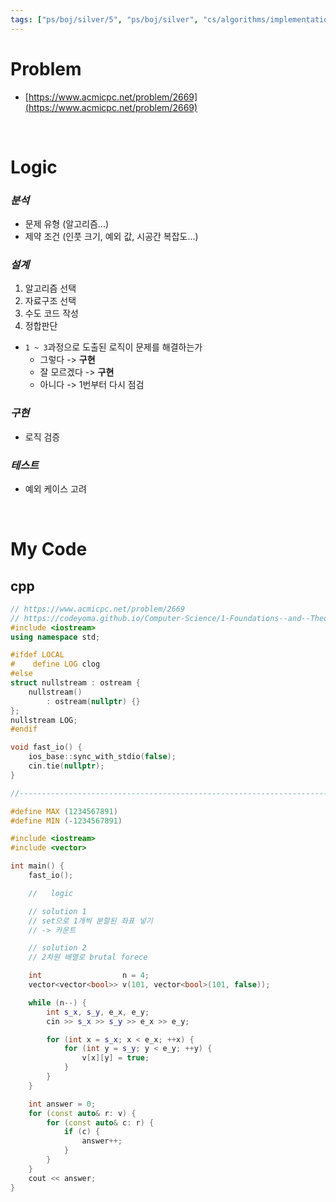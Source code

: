 ```yaml
---
tags: ["ps/boj/silver/5", "ps/boj/silver", "cs/algorithms/implementation/ps"]
---
```


# Problem
- [https://www.acmicpc.net/problem/2669](https://www.acmicpc.net/problem/2669)

<br/>

# Logic

### *분석*
- 문제 유형 (알고리즘...)
- 제약 조건 (인풋 크기, 예외 값, 시공간 복잡도...)

### *설계*
1. 알고리즘 선택
2. 자료구조 선택
3. 수도 코드 작성
4. 정합판단
  - `1 ~ 3`과정으로 도출된 로직이 문제를 해결하는가
    - 그렇다 -> **구현**
    - 잘 모르겠다 -> **구현**
    - 아니다 -> 1번부터 다시 점검

### *구현*
- 로직 검증

### *테스트*
- 예외 케이스 고려

<br/>

# My Code
## cpp
```cpp title="boj/2669.cpp"
// https://www.acmicpc.net/problem/2669
// https://codeyoma.github.io/Computer-Science/1-Foundations--and--Theory/Algorithms/ps/boj/2669/2669
#include <iostream>
using namespace std;

#ifdef LOCAL
#    define LOG clog
#else
struct nullstream : ostream {
    nullstream()
        : ostream(nullptr) {}
};
nullstream LOG;
#endif

void fast_io() {
    ios_base::sync_with_stdio(false);
    cin.tie(nullptr);
}

//--------------------------------------------------------------------------------------------------

#define MAX (1234567891)
#define MIN (-1234567891)

#include <iostream>
#include <vector>

int main() {
    fast_io();

    //   logic

    // solution 1
    // set으로 1개씩 분할된 좌표 넣기
    // -> 카운트

    // solution 2
    // 2차원 배열로 brutal forece

    int                  n = 4;
    vector<vector<bool>> v(101, vector<bool>(101, false));

    while (n--) {
        int s_x, s_y, e_x, e_y;
        cin >> s_x >> s_y >> e_x >> e_y;

        for (int x = s_x; x < e_x; ++x) {
            for (int y = s_y; y < e_y; ++y) {
                v[x][y] = true;
            }
        }
    }

    int answer = 0;
    for (const auto& r: v) {
        for (const auto& c: r) {
            if (c) {
                answer++;
            }
        }
    }
    cout << answer;
}

```

